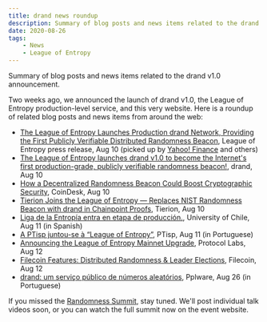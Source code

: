 ```yaml
---
title: drand news roundup
description: Summary of blog posts and news items related to the drand v1.0 announcement.
date: 2020-08-26
tags:
    - News
    - League of Entropy
---
```

Summary of blog posts and news items related to the drand v1.0 announcement.
<!-- truncate -->
Two weeks ago, we announced the launch of drand v1.0, the League of Entropy production-level service, and this very website. Here is a roundup of related blog posts and news items from around the web:

* [The League of Entropy Launches Production drand Network, Providing the First Publicly Verifiable Distributed Randomness Beacon](https://www.prnewswire.com/news-releases/the-league-of-entropy-launches-production-drand-network-providing-the-first-publicly-verifiable-distributed-randomness-beacon-301109096.html), League of Entropy press release, Aug 10 (picked up by [Yahoo! Finance](https://finance.yahoo.com/news/league-entropy-launches-production-drand-140000595.html) and others)
* [The League of Entropy launches drand v1.0 to become the Internet's first production-grade, publicly verifiable randomness beacon!](/blog/2020-08-10-drand-launches-v1.0.md), drand, Aug 10
* [How a Decentralized Randomness Beacon Could Boost Cryptographic Security](https://www.coindesk.com/how-a-decentralized-randomness-beacon-could-boost-cryptographic-security), CoinDesk, Aug 10
* [Tierion Joins the League of Entropy — Replaces NIST Randomness Beacon with drand in Chainpoint Proofs](https://medium.com/tierion/tierion-joins-the-league-of-entropy-replaces-nist-randomness-beacon-with-drand-in-chainpoint-9f3c32f0cd9b), Tierion, Aug 10
* [Liga de la Entropía entra en etapa de producción.](https://www.clcert.cl/2020/08/11/drand_uchile.html), University of Chile, Aug 11 (in Spanish)
* [A PTisp juntou-se à “League of Entropy”](https://blog.ptisp.pt/a-ptisp-juntou-se-league-of-entropy/), PTisp, Aug 11 (in Portuguese)
* [Announcing the League of Entropy Mainnet Upgrade](https://protocol.ai/blog/announcing-league-of-entropy-mainnet-upgrade/), Protocol Labs, Aug 12
* [Filecoin Features: Distributed Randomness & Leader Elections](https://filecoin.io/blog/distributed-randomness-and-leader-elections/), Filecoin, Aug 12
* [drand: um serviço público de números aleatórios](https://pplware.sapo.pt/internet/drand-um-servico-publico-de-numeros-aleatorios/), Pplware, Aug 26 (in Portuguese)

If you missed the [Randomness Summit](https://randomness2020.com/), stay tuned. We'll post individual talk videos soon, or you can watch the full summit now on the event website.
